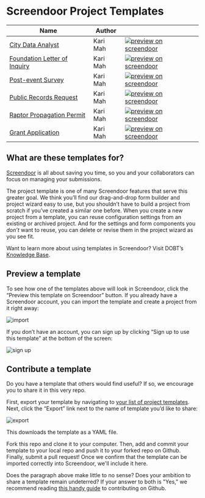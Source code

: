 Screendoor Project Templates
============================

| Name | Author | |
| --- | --- | --- |
| [City Data Analyst](https://github.com/dobtco/screendoor-project-templates/blob/master/city_data_analyst.yml) | Kari Mah | [![preview on screendoor]](https://screendoor.dobt.co/preview_template?url=https://github.com/dobtco/screendoor-project-templates/blob/master/city_data_analyst.yml) |
| [Foundation Letter of Inquiry](https://github.com/dobtco/screendoor-project-templates/blob/master/foundation_letter_of_inquiry.yml) | Kari Mah | [![preview on screendoor]](https://screendoor.dobt.co/preview_template?url=https://github.com/dobtco/screendoor-project-templates/blob/master/foundation_letter_of_inquiry.yml) |
| [Post-event Survey](https://github.com/dobtco/screendoor-project-templates/blob/master/post_event_survey.yml) | Kari Mah | [![preview on screendoor]](https://screendoor.dobt.co/preview_template?url=https://github.com/dobtco/screendoor-project-templates/blob/master/post_event_survey.yml) |
| [Public Records Request](https://github.com/dobtco/screendoor-project-templates/blob/master/public_records_request.yml) | Kari Mah | [![preview on screendoor]](https://screendoor.dobt.co/preview_template?url=https://github.com/dobtco/screendoor-project-templates/blob/master/public_records_request.yml) |
| [Raptor Propagation Permit](https://github.com/dobtco/screendoor-project-templates/blob/master/raptor_propagation_permit.yml) | Kari Mah | [![preview on screendoor]](https://screendoor.dobt.co/preview_template?url=https://github.com/dobtco/screendoor-project-templates/blob/master/raptor_propagation_permit.yml) |
| [Grant Application](https://github.com/dobtco/screendoor-project-templates/blob/master/grant_application.yml) | Kari Mah | [![preview on screendoor]](https://screendoor.dobt.co/preview_template?url=https://github.com/dobtco/screendoor-project-templates/blob/master/grant_application.yml) |

[preview on screendoor]: http://dobt-misc.s3.amazonaws.com/static/previewtemplate.png

## What are these templates for?

[Screendoor](http://dobt.co/screendoor) is all about saving you time, so you and your collaborators can focus on managing your submissions.

The project template is one of many Screendoor features that serve this greater goal. We think you’ll find our drag-and-drop form builder and project wizard easy to use, but you shouldn’t have to build a project from scratch if you’ve created a similar one before. When you create a new project from a template, you can reuse configuration settings from an existing or archived project. And for the settings and form components you _don’t_ want to reuse, you can delete or revise them in the project wizard as you see fit.

Want to learn more about using templates in Screendoor? Visit DOBT’s [Knowledge Base](http://help.dobt.co/articles/screendoor/projects/templates.html).

## Preview a template
To see how one of the templates above will look in Screendoor, click the “Preview this template on Screendoor” button.
If you already have a Screendoor account, you can import the template and create a project from it right away:

![import](http://take.ms/NdSGc)

If you don’t have an account, you can sign up by clicking “Sign up to use this template” at the bottom of the screen:

![sign up](http://take.ms/AtGfL)

## Contribute a template
Do you have a template that others would find useful? If so, we encourage you to share it in this very repo.

First, export your template by navigating to [your list of project templates](https://screendoor.dobt.co/account/projects). Next, click the “Export” link next to the name of template you’d like to share:

![export](http://take.ms/VI72A)

This downloads the template as a YAML file.

Fork this repo and clone it to your computer. Then, add and commit your template to your local repo and push it to your forked repo on Github. Finally, submit a pull request! Once we confirm that the template can be imported correctly into Screendoor, we'll include it here.

Does the paragraph above make little to no sense? Does your ambition to share a template remain undeterred? If your answer to both is "Yes," we recommend reading [this handy guide](https://guides.github.com/activities/forking/index.html#making-a-pull-request) to contributing on Github.

